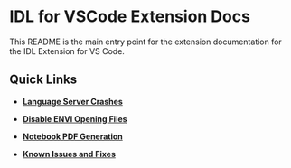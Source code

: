 # IDL for VSCode Extension Docs

This README is the main entry point for the extension documentation for the IDL Extension for VS Code.

## Quick Links

- [**Language Server Crashes**](/general/LANGUAGE_SERVER_CRASHES.md)

- [**Disable ENVI Opening Files**](/general/DISABLE_ENVI_FILE_ASSOCIATIONS.md)

- [**Notebook PDF Generation**](./notebooks/PDF_GENERATION.md)

- [**Known Issues and Fixes**](/general/KNOWN_ISSUES.md)
